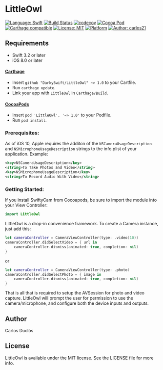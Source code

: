# LittleOwl

[![Language: Swift](https://img.shields.io/badge/Swift-4.1-orange.svg?style=flat)](https://developer.apple.com/swift/)
[![Build Status](https://travis-ci.org/DarkySwift/LittleOwl.svg?branch=master)](https://travis-ci.org/DarkySwift/LittleOwl)
[![codecov](https://codecov.io/gh/DarkySwift/LittleOwl/branch/master/graph/badge.svg)](https://codecov.io/gh/DarkySwift/LittleOwl)
[![Cocoa Pod](https://cocoapod-badges.herokuapp.com/v/LittleOwl/badge.png)](https://cocoapods.org/pods/LittleOwl)
[![Carthage compatible](https://img.shields.io/badge/Carthage-compatible-4BC51D.svg?style=flat)](https://github.com/Carthage/Carthage)
[![License: MIT](https://img.shields.io/badge/license-MIT-blue.svg?style=flat)](https://raw.githubusercontent.com/DarkySwift/LittleOwl/develop/LICENSE)
[![Platform](https://img.shields.io/badge/platform-iOS-orange.svg?style=flat)]()
[![Author: carlos21](https://img.shields.io/badge/author-carlos21-blue.svg?style=flat)](https://www.linkedin.com/in/carlos-duclos-caballero-5b1aa520/)

## Requirements

- Swift 3.2 or later
- iOS 8.0 or later

#### [Carthage](https://github.com/Carthage/Carthage)

- Insert `github "DarkySwift/LittleOwl" ~> 1.0` to your Cartfile.
- Run `carthage update`.
- Link your app with `LittleOwl` in `Carthage/Build`.

#### [CocoaPods](https://github.com/cocoapods/cocoapods)

- Insert `pod 'LittleOwl', '~> 1.0'` to your Podfile.
- Run `pod install`.

### Prerequisites:

As of iOS 10, Apple requires the additon of the `NSCameraUsageDescription` and `NSMicrophoneUsageDescription` strings to the info.plist of your application. Example:

```xml
<key>NSCameraUsageDescription</key>
<string>To Take Photos and Video</string>
<key>NSMicrophoneUsageDescription</key>
<string>To Record Audio With Video</string>
```

### Getting Started:

If you install SwiftyCam from Cocoapods, be sure to import the module into your View Controller:

```swift
import LittleOwl
```

LittleOwl is a drop-in convenience framework. To create a Camera instance, just add this:

```swift
let cameraController = CameraViewController(type: .video(10))
cameraController.didSelectVideo = { url in
    cameraController.dismiss(animated: true, completion: nil)
}
```
or

```swift
let cameraController = CameraViewController(type: .photo)
cameraController.didSelectPhoto = { image in
    cameraController.dismiss(animated: true, completion: nil)
}
```

That is all that is required to setup the AVSession for photo and video capture. LittleOwl will prompt the user for permission to use the camera/microphone, and configure both the device inputs and outputs.

## Author

Carlos Duclós

## License

LittleOwl is available under the MIT license. See the LICENSE file for more info.
